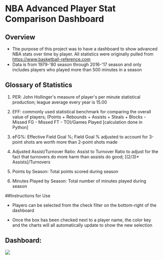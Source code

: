 # NBA Advanced Player Stat Comparison Dashboard

## Overview

- The purpose of this project was to have a dashboard to show advanced NBA stats over time by player. All statistics were originally pulled from https://www.basketball-reference.com
- Data is from 1979-'80 season through 2016-'17 season and only includes players who played more than 500 minutes in a season

## Glossary of Statistics

1) PER: John Hollinger's measure of player's per minute statistical production; league average every year is 15.00

2) EFF: commonly used statistical benchmark for comparing the overall value of players; (Points + Rebounds + Assists + Steals + Blocks - Missed FG - Missed FT - TO)/Games Played [calculation done in Python]

3) eFG%: Effective Field Goal %; Field Goal % adjusted to account for 3-point shots are worth more than 2-point shots made

4) Adjusted Assist/Turnover Ratio: Assist to Turnover Ratio to adjust for the fact that turnovers do more harm than assists do good; [(2/3)* Assists]/Turnovers

5) Points by Season: Total points scored during season

6) Minutes Played by Season: Total number of minutes played during season

##Instructions for Use

- Players can be selected from the check filter on the bottom-right of the dashboard

- Once the box has been checked next to a player name, the color key and the charts will all automatically update to show the new selection

## Dashboard:

<div class='tableauPlaceholder' id='viz1509495564550' style='position: relative'><noscript><a href='https://public.tableau.com/profile/mike.landron#!/vizhome/NBA_Advanced_Player_Stats/StatDashboard'><img alt=' ' src='https:&#47;&#47;public.tableau.com&#47;static&#47;images&#47;NB&#47;NBA_Advanced_Player_Stats&#47;StatDashboard&#47;1_rss.png' style='border: none' /></a></noscript><object class='tableauViz'  style='display:none;'><param name='host_url' value='https%3A%2F%2Fpublic.tableau.com%2F' /> <param name='embed_code_version' value='3' /> <param name='site_root' value='' /><param name='name' value='NBA_Advanced_Player_Stats&#47;StatDashboard' /><param name='tabs' value='yes' /><param name='toolbar' value='yes' /><param name='static_image' value='https:&#47;&#47;public.tableau.com&#47;static&#47;images&#47;NB&#47;NBA_Advanced_Player_Stats&#47;StatDashboard&#47;1.png' /> <param name='animate_transition' value='yes' /><param name='display_static_image' value='yes' /><param name='display_spinner' value='yes' /><param name='display_overlay' value='yes' /><param name='display_count' value='yes' /><param name='filter' value='publish=yes' /></object></div>